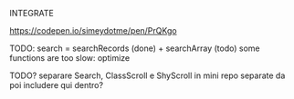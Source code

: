 INTEGRATE

https://codepen.io/simeydotme/pen/PrQKgo


TODO:
search = searchRecords (done) + searchArray (todo)
some functions are too slow: optimize

TODO?
separare Search, ClassScroll e ShyScroll in mini repo separate da poi includere qui dentro?
